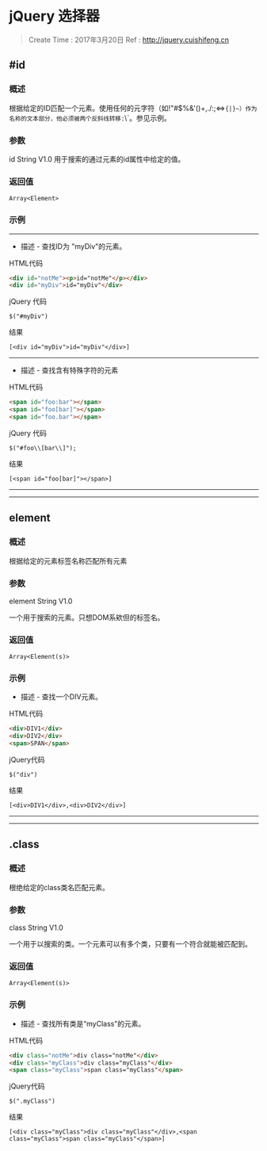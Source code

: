 
# jQuery 选择器

> Create Time : 2017年3月20日 Ref : http://jquery.cuishifeng.cn

## #id

### 概述 
根据给定的ID匹配一个元素。使用任何的元字符（如!"#$%&'()+,./:;<=>`{|}~）作为名称的文本部分，他必须被两个反斜线转移:`\\`。参见示例。
### 参数 

id  String V1.0 
用于搜索的通过元素的id属性中给定的值。

### 返回值
```
Array<Element>
```
### 示例
---
* 描述 - 查找ID为 "myDiv"的元素。

HTML代码
```html
<div id="notMe"><p>id="notMe"</p></div>
<div id="myDiv">id="myDiv"</div>
```
jQuery 代码
```jquery
$("#myDiv")
```
结果
```
[<div id="myDiv">id="myDiv"</div>]
```
---

* 描述 - 查找含有特殊字符的元素

HTML代码
```html
<span id="foo:bar"></span>
<span id="foo[bar]"></span>
<span id="foo.bar"></span>
```
jQuery 代码
```jquery
$("#foo\\[bar\\]");
```
结果
```
[<span id="foo[bar]"></span>]
```

---
---

## element

### 概述
根据给定的元素标签名称匹配所有元素
### 参数
element String V1.0

一个用于搜索的元素。只想DOM系欸但的标签名。
### 返回值
```
Array<Element(s)>
```
### 示例
* 描述 - 查找一个DIV元素。

HTML代码
```html
<div>DIV1</div>
<div>DIV2</div>
<span>SPAN</span>
```

jQuery代码
```jQuery
$("div")
```

结果
```
[<div>DIV1</div>,<div>DIV2</div>]
```

---
---


## .class

### 概述
根绝给定的class类名匹配元素。
### 参数
class String V1.0

一个用于以搜索的类。一个元素可以有多个类，只要有一个符合就能被匹配到。
### 返回值
```
Array<Element(s)>
```
### 示例
* 描述 - 查找所有类是“myClass”的元素。

HTML代码
```html
<div class="notMe">div class="notMe"</div>
<div class="myClass">div class="myClass"</div>
<span class="myClass">span class="myClass"</span>
```

jQuery代码
```jQuery
$(".myClass")
```

结果
```
[<div class="myClass">div class="myClass"</div>,<span class="myClass">span class="myClass"</span>]
```
